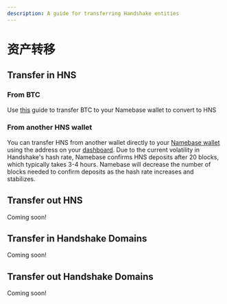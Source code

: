 ```yaml
---
description: A guide for transferring Handshake entities
---
```


# 资产转移

## Transfer in HNS

### From BTC

Use [this](../starting-from-zero/buy-hns.md#buy-hns-with-btc) guide to transfer BTC to your Namebase wallet to convert to HNS

### From another HNS wallet&#x20;

You can transfer HNS from another wallet directly to your [Namebase wallet](broken-reference) using the address on your [dashboard](https://www.namebase.io/dashboard). Due to the current volatility in Handshake's hash rate, Namebase confirms HNS deposits after 20 blocks, which typically takes 3-4 hours. Namebase will decrease the number of blocks needed to confirm deposits as the hash rate increases and stabilizes.

## Transfer out HNS

Coming soon!

## Transfer in Handshake Domains

Coming soon!

## Transfer out Handshake Domains

Coming soon!
